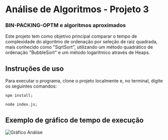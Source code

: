 # Análise de Algoritmos - Projeto 3
### BIN-PACKING-OPTM e algoritmos aproximados

Este projeto tem como objetivo principal comparar o tempo de complexidade do algoritmo de ordenação por seleção de raiz quadrada, mais conhecido como "SqrtSort", utilizando um método quadrático de ordenação "BubbleSort" e um método logarítmico através de Heaps.


## Instruções de uso
Para executar o programa, clone o projeto localmente e, no terminal, digite os seguintes comandos:

```
npm install;

node index.js;
```

## Exemplo de gráfico de tempo de execução
![Gráfico Análise](./graficos/TemposDeExecução.png)

